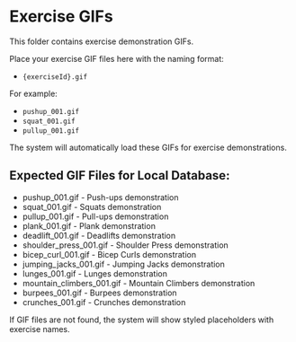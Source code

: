 # Exercise GIFs

This folder contains exercise demonstration GIFs.

Place your exercise GIF files here with the naming format:
- `{exerciseId}.gif`

For example:
- `pushup_001.gif`
- `squat_001.gif`
- `pullup_001.gif`

The system will automatically load these GIFs for exercise demonstrations.

## Expected GIF Files for Local Database:

- pushup_001.gif - Push-ups demonstration
- squat_001.gif - Squats demonstration  
- pullup_001.gif - Pull-ups demonstration
- plank_001.gif - Plank demonstration
- deadlift_001.gif - Deadlifts demonstration
- shoulder_press_001.gif - Shoulder Press demonstration
- bicep_curl_001.gif - Bicep Curls demonstration
- jumping_jacks_001.gif - Jumping Jacks demonstration
- lunges_001.gif - Lunges demonstration
- mountain_climbers_001.gif - Mountain Climbers demonstration
- burpees_001.gif - Burpees demonstration
- crunches_001.gif - Crunches demonstration

If GIF files are not found, the system will show styled placeholders with exercise names.

